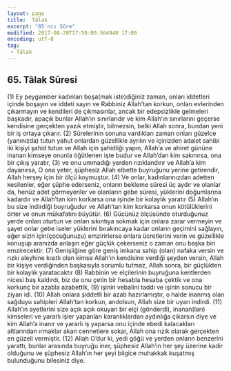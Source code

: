 ```yaml
---
layout: page
title:  Tâlak
excerpt: "65'ncı Sûre"
modified: 2017-08-29T17:50:00.564948 17:00
encoding: utf-8
tag: 
 - Tâlak
---
```


## 65. Tâlak Sûresi

(1) Ey peygamber kadınları boşa(mak iste)diğiniz zaman, onları iddetleri içinde boşayın ve iddeti sayın ve Rabbiniz Allah’tan korkun, onları evlerinden çıkarmayın ve kendileri de çıkmasınlar, ancak bir edepsizlikle gelmeleri başkadır, apaçık bunlar Allah’ın sınırlarıdır ve kim Allah’ın sınırlarını geçerse kendisine gerçekten yazık etmiştir, bilmezsin, belki Allah sonra, bundan yeni bir iş ortaya çıkarır.
(2) Sürelerinin sonuna vardıkları zaman onları güzelce (yanınızda)  tutun yahut onlardan güzellikle ayrılın ve içinizden adalet sahibi iki kişiyi şahid tutun ve Allah için şahidliği yapın, Allah’a ve ahiret gününe inanan kimseye onunla öğütlenen işte budur ve Allah’dan kim sakınırsa, ona bir çıkış yaratır,
(3) ve onu ummadığı yerden rızıklandırır ve Allah’a kim dayanırsa, O ona yeter, şüphesiz Allah elbette buyruğunu yerine getirendir, Allah herşey için bir ölçü koymuştur.
(4) Ve onlar, kadınlarınızdan adetten kesilenler, eğer şüphe ederseniz, onların bekleme süresi üç aydır ve olanlar da, henüz adet görmeyenler ve olanların gebe süresi, yüklerini doğumlarına kadardır ve Allah’tan kim korkarsa ona işinde bir kolaylık yaratır
(5) Allah’ın bu size indirdiği buyruğudur ve Allah’tan kim korkarsa onun kötülüklerini örter ve onun mükafatını büyütür.
(6) Gücünüz ölçüsünde oturduğunuz yerde onları oturtun ve onları sıkıntıya sokmak için onlara zarar vermeyin ve şayet onlar gebe iseler yüklerini bırakıncaya kadar onların geçimini sağlayın, eğer sizin için(çocuğunuzu) emzirirlerse onlara ücretlerini verin ve güzellikle konuşup aranızda anlaşın eğer güçlük çekerseniz o zaman onu başka biri  emzirecektir.
(7) Genişliğine göre geniş imkana sahip (olan) nafaka versin ve rızkı aleyhine kısıtlı olan kimse Allah’ın kendisine verdiği şeyden versin, Allah bir kişiye verdiğinden başkasıyla sorumlu tutmaz, Allah sonra, bir güçlükten bir kolaylık yaratacaktır
(8) Rabbinin ve elçilerinin buyruğuna kentlerden nicesi baş kaldırdı, biz de onu çetin bir hesabla hesaba çektik ve ona korkunç bir azabla azabettik,
(9) işinin vebalini taddı ve işinin sonucu bir ziyan idi. 
(10) Allah onlara şiddetli bir azab hazırlamıştır, o halde inanmış olan sağduyu	sahipleri Allah’tan korkun, andolsun, Allah size bir uyarı indirdi.
(11) Allah’ın ayetlerini size açık açık okuyan bir elçi (gönderdi), inanan(ları) kimseleri ve yararlı işler  yapanları karanlıklardan aydınlığa çıkarsın diye ve kim Allah’a inanır ve yararlı iş yaparsa onu içinde ebedi kalacakları altlarından ırmaklar akan cennetlere sokar, Allah ona rızık olarak gerçekten en güzeli vermiştir.
(12) Allah O’dur ki, yedi göğü ve yerden onların benzerini yarattı, bunlar arasında buyruğu iner, şüphesiz Allah’ın her şey üzerine kadir olduğunu ve şüphesiz Allah’ın her şeyi bilgice muhakkak kuşatmış bulunduğunu bilesiniz diye.
